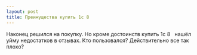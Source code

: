 ```yaml
---
layout: post 
title: Преимущества купить 1с 8 ‌ ‌ 
--- 
```

Наконец решился на покупку. Но кроме достоинств купить 1с 8 ‌ ‌ нашёл уйму недостатков в отзывах. Кто пользовался? Действительно все так плохо?